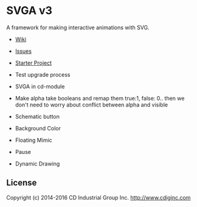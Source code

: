 # SVGA v3

A framework for making interactive animations with SVG.

* [Wiki](https://github.com/cdig/svga/wiki)
* [Issues](https://github.com/cdig/svga/issues)
* [Starter Project](https://github.com/cdig/svg-activity-starter)

* Test upgrade process
* SVGA in cd-module
* Make alpha take booleans and remap them true:1, false: 0.. then we don't need to worry about conflict between alpha and visible

* Schematic button
* Background Color
* Floating Mimic
* Pause
* Dynamic Drawing

## License
Copyright (c) 2014-2016 CD Industrial Group Inc. http://www.cdiginc.com

